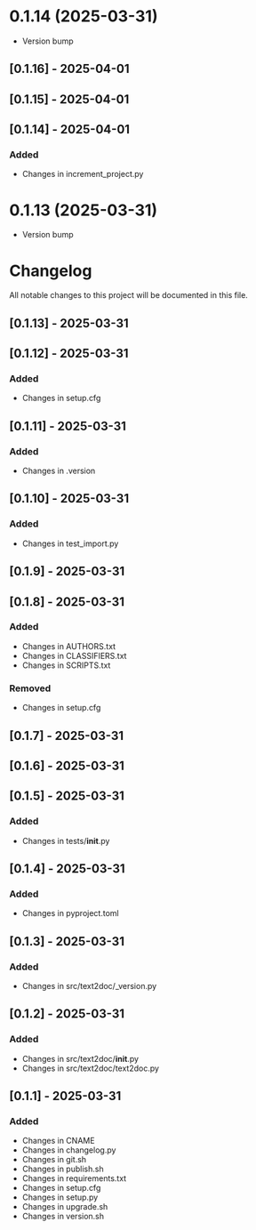 # 0.1.14 (2025-03-31)

* Version bump

## [0.1.16] - 2025-04-01

## [0.1.15] - 2025-04-01

## [0.1.14] - 2025-04-01

### Added
- Changes in increment_project.py

# 0.1.13 (2025-03-31)

* Version bump

# Changelog

All notable changes to this project will be documented in this file.

## [0.1.13] - 2025-03-31

## [0.1.12] - 2025-03-31

### Added
- Changes in setup.cfg

## [0.1.11] - 2025-03-31

### Added
- Changes in .version

## [0.1.10] - 2025-03-31

### Added
- Changes in test_import.py

## [0.1.9] - 2025-03-31

## [0.1.8] - 2025-03-31

### Added
- Changes in AUTHORS.txt
- Changes in CLASSIFIERS.txt
- Changes in SCRIPTS.txt

### Removed
- Changes in setup.cfg

## [0.1.7] - 2025-03-31

## [0.1.6] - 2025-03-31

## [0.1.5] - 2025-03-31

### Added
- Changes in tests/__init__.py

## [0.1.4] - 2025-03-31

### Added
- Changes in pyproject.toml

## [0.1.3] - 2025-03-31

### Added
- Changes in src/text2doc/_version.py

## [0.1.2] - 2025-03-31

### Added
- Changes in src/text2doc/__init__.py
- Changes in src/text2doc/text2doc.py

## [0.1.1] - 2025-03-31

### Added
- Changes in CNAME
- Changes in changelog.py
- Changes in git.sh
- Changes in publish.sh
- Changes in requirements.txt
- Changes in setup.cfg
- Changes in setup.py
- Changes in upgrade.sh
- Changes in version.sh

